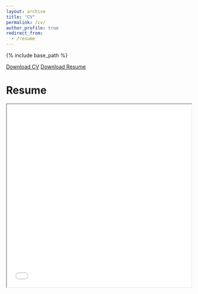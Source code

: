 ```yaml
---
layout: archive
title: "CV"
permalink: /cv/
author_profile: true
redirect_from:
  - /resume
---
```


{% include base_path %}

[Download CV](http://saikath1.github.io/files/Bhattacharya_CV.pdf)
[Download Resume](http://saikath1.github.io/files/Resume.pdf)
<body>
   <h1>Resume</h1>
   <iframe src="/files/Resume.pdf" width="100%" height="500px">
   </iframe>
 </body>
